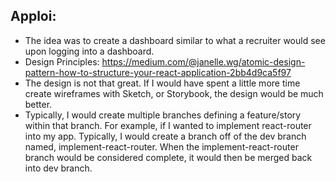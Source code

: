 ## Apploi:

  - The idea was to create a dashboard similar to what a recruiter would see upon logging into a dashboard.
  - Design Principles: https://medium.com/@janelle.wg/atomic-design-pattern-how-to-structure-your-react-application-2bb4d9ca5f97
  - The design is not that great. If I would have spent a little more time create wireframes with Sketch, or Storybook, the design would be much better.
  - Typically, I would create multiple branches defining a feature/story within that branch. For example, if I wanted to implement react-router into my app. Typically, I would create a branch off of the dev branch named, implement-react-router. When the implement-react-router branch would be considered complete, it would then be merged back into dev branch.
